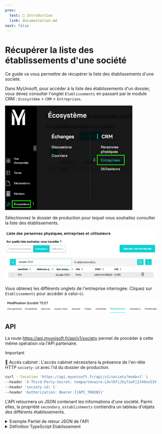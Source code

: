 ```yaml
---
prev:
  text: 🐤 Introduction
  link: documentation.md
next: false
---
```


<span id="readme-top"></span>

# Récupérer la liste des établissements d'une société

Ce guide va vous permettre de récupérer la liste des établissements d'une société.

Dans MyUnisoft, pour accéder à la liste des établissements d'un dossier, vous devez consulter l'onglet `Etablissements` en passant par le module CRM : `Ecosystème` > `CRM` > `Entreprises`.

![Aperçu menu écosystèle crm entreprises](../../images/ecosysteme_crm_entreprises.png)

Sélectionnez le dossier de production pour lequel vous souhaitez consulter la liste des établissements.

![Aperçu liste des entreprises](../../images/liste_entreprises.png)

Vous obtenez les différents onglets de l'entreprise interrogée. Cliquez sur `Etablissements` pour accéder à celui-ci.

![Aperçu sélection menu établissemenyt](../../images/modif_etab.png)

## API

La route <https://api.myunisoft.fr/api/v1/society> permet de procéder à cette même opération via l'API partenaire.

> [!IMPORTANT]
> 🔹 Accès cabinet : L'accès cabinet nécessitera la présence de l'en-tête HTTP `society-id` avec l'id du dossier de production.

```bash
curl --location 'https://api.myunisoft.fr/api/v1/society?mode=1' \
--header 'X-Third-Party-Secret: nompartenaire-L8vlKfjJ5y7zwFj2J49xo53V' \
--header 'society-id: 1'
--header 'Authorization: Bearer {{API_TOKEN}}'
```

L'API retournera un JSON contenant les informations d'une société. Parmi elles, la propriété `secondary_establishments` contiendra un tableau d'objets des différents établissements.

<details class="details custom-block"><summary>Exemple Partiel de retour JSON de l'API</summary>

```json
{
  "society_id": 30210,
  "name": "Société Test",
  "siret": "53051415700029",
  "rof_tva": "TVA1",
  "rof_tdfc": "IS1",
  "rof_cfe": "CFE1",
  "my_data_rh": false,
  "rof_cvae": "CVAE1",
  // ...
  "secondary_establishments": [
    {
      "city": "Marseille",
      "name": "Etablissement 1",
      "siret": "530514157",
      "country": "FRANCE",
      "road_type": "Montée",
      "society_id": 41056,
      "address_bis": null,
      "postal_code": "13008",
      "street_name": "du soleil",
      "address_comp": "B",
      "closing_date": "2023-08-10",
      "address_number": "8"
    }
  ]
}
```

</details>

<details class="details custom-block"><summary>Définition TypeScript Etablissement</summary>

```ts
interface Etablissement {
  city: string,
  name: string,
  siret: string,
  country: string,
  road_type: string,
  society_id: number,
  address_bis: string,
  postal_code: string,
  street_name: string,
  address_comp: string,
  closing_date: string,
  address_number: string
}
```

</details>
